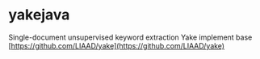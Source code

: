 # yakejava
Single-document unsupervised keyword extraction Yake implement base [https://github.com/LIAAD/yake](https://github.com/LIAAD/yake)
